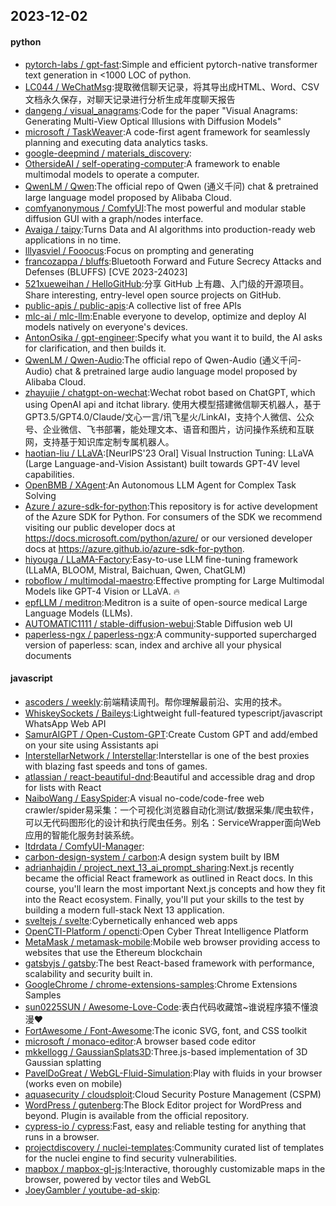 ## 2023-12-02

#### python
* [pytorch-labs / gpt-fast](https://github.com/pytorch-labs/gpt-fast):Simple and efficient pytorch-native transformer text generation in <1000 LOC of python.
* [LC044 / WeChatMsg](https://github.com/LC044/WeChatMsg):提取微信聊天记录，将其导出成HTML、Word、CSV文档永久保存，对聊天记录进行分析生成年度聊天报告
* [dangeng / visual_anagrams](https://github.com/dangeng/visual_anagrams):Code for the paper "Visual Anagrams: Generating Multi-View Optical Illusions with Diffusion Models"
* [microsoft / TaskWeaver](https://github.com/microsoft/TaskWeaver):A code-first agent framework for seamlessly planning and executing data analytics tasks.
* [google-deepmind / materials_discovery](https://github.com/google-deepmind/materials_discovery):
* [OthersideAI / self-operating-computer](https://github.com/OthersideAI/self-operating-computer):A framework to enable multimodal models to operate a computer.
* [QwenLM / Qwen](https://github.com/QwenLM/Qwen):The official repo of Qwen (通义千问) chat & pretrained large language model proposed by Alibaba Cloud.
* [comfyanonymous / ComfyUI](https://github.com/comfyanonymous/ComfyUI):The most powerful and modular stable diffusion GUI with a graph/nodes interface.
* [Avaiga / taipy](https://github.com/Avaiga/taipy):Turns Data and AI algorithms into production-ready web applications in no time.
* [lllyasviel / Fooocus](https://github.com/lllyasviel/Fooocus):Focus on prompting and generating
* [francozappa / bluffs](https://github.com/francozappa/bluffs):Bluetooth Forward and Future Secrecy Attacks and Defenses (BLUFFS) [CVE 2023-24023]
* [521xueweihan / HelloGitHub](https://github.com/521xueweihan/HelloGitHub):分享 GitHub 上有趣、入门级的开源项目。Share interesting, entry-level open source projects on GitHub.
* [public-apis / public-apis](https://github.com/public-apis/public-apis):A collective list of free APIs
* [mlc-ai / mlc-llm](https://github.com/mlc-ai/mlc-llm):Enable everyone to develop, optimize and deploy AI models natively on everyone's devices.
* [AntonOsika / gpt-engineer](https://github.com/AntonOsika/gpt-engineer):Specify what you want it to build, the AI asks for clarification, and then builds it.
* [QwenLM / Qwen-Audio](https://github.com/QwenLM/Qwen-Audio):The official repo of Qwen-Audio (通义千问-Audio) chat & pretrained large audio language model proposed by Alibaba Cloud.
* [zhayujie / chatgpt-on-wechat](https://github.com/zhayujie/chatgpt-on-wechat):Wechat robot based on ChatGPT, which using OpenAI api and itchat library. 使用大模型搭建微信聊天机器人，基于 GPT3.5/GPT4.0/Claude/文心一言/讯飞星火/LinkAI，支持个人微信、公众号、企业微信、飞书部署，能处理文本、语音和图片，访问操作系统和互联网，支持基于知识库定制专属机器人。
* [haotian-liu / LLaVA](https://github.com/haotian-liu/LLaVA):[NeurIPS'23 Oral] Visual Instruction Tuning: LLaVA (Large Language-and-Vision Assistant) built towards GPT-4V level capabilities.
* [OpenBMB / XAgent](https://github.com/OpenBMB/XAgent):An Autonomous LLM Agent for Complex Task Solving
* [Azure / azure-sdk-for-python](https://github.com/Azure/azure-sdk-for-python):This repository is for active development of the Azure SDK for Python. For consumers of the SDK we recommend visiting our public developer docs at https://docs.microsoft.com/python/azure/ or our versioned developer docs at https://azure.github.io/azure-sdk-for-python.
* [hiyouga / LLaMA-Factory](https://github.com/hiyouga/LLaMA-Factory):Easy-to-use LLM fine-tuning framework (LLaMA, BLOOM, Mistral, Baichuan, Qwen, ChatGLM)
* [roboflow / multimodal-maestro](https://github.com/roboflow/multimodal-maestro):Effective prompting for Large Multimodal Models like GPT-4 Vision or LLaVA. 🔥
* [epfLLM / meditron](https://github.com/epfLLM/meditron):Meditron is a suite of open-source medical Large Language Models (LLMs).
* [AUTOMATIC1111 / stable-diffusion-webui](https://github.com/AUTOMATIC1111/stable-diffusion-webui):Stable Diffusion web UI
* [paperless-ngx / paperless-ngx](https://github.com/paperless-ngx/paperless-ngx):A community-supported supercharged version of paperless: scan, index and archive all your physical documents

#### javascript
* [ascoders / weekly](https://github.com/ascoders/weekly):前端精读周刊。帮你理解最前沿、实用的技术。
* [WhiskeySockets / Baileys](https://github.com/WhiskeySockets/Baileys):Lightweight full-featured typescript/javascript WhatsApp Web API
* [SamurAIGPT / Open-Custom-GPT](https://github.com/SamurAIGPT/Open-Custom-GPT):Create Custom GPT and add/embed on your site using Assistants api
* [InterstellarNetwork / Interstellar](https://github.com/InterstellarNetwork/Interstellar):Interstellar is one of the best proxies with blazing fast speeds and tons of games.
* [atlassian / react-beautiful-dnd](https://github.com/atlassian/react-beautiful-dnd):Beautiful and accessible drag and drop for lists with React
* [NaiboWang / EasySpider](https://github.com/NaiboWang/EasySpider):A visual no-code/code-free web crawler/spider易采集：一个可视化浏览器自动化测试/数据采集/爬虫软件，可以无代码图形化的设计和执行爬虫任务。别名：ServiceWrapper面向Web应用的智能化服务封装系统。
* [ltdrdata / ComfyUI-Manager](https://github.com/ltdrdata/ComfyUI-Manager):
* [carbon-design-system / carbon](https://github.com/carbon-design-system/carbon):A design system built by IBM
* [adrianhajdin / project_next_13_ai_prompt_sharing](https://github.com/adrianhajdin/project_next_13_ai_prompt_sharing):Next.js recently became the official React framework as outlined in React docs. In this course, you'll learn the most important Next.js concepts and how they fit into the React ecosystem. Finally, you'll put your skills to the test by building a modern full-stack Next 13 application.
* [sveltejs / svelte](https://github.com/sveltejs/svelte):Cybernetically enhanced web apps
* [OpenCTI-Platform / opencti](https://github.com/OpenCTI-Platform/opencti):Open Cyber Threat Intelligence Platform
* [MetaMask / metamask-mobile](https://github.com/MetaMask/metamask-mobile):Mobile web browser providing access to websites that use the Ethereum blockchain
* [gatsbyjs / gatsby](https://github.com/gatsbyjs/gatsby):The best React-based framework with performance, scalability and security built in.
* [GoogleChrome / chrome-extensions-samples](https://github.com/GoogleChrome/chrome-extensions-samples):Chrome Extensions Samples
* [sun0225SUN / Awesome-Love-Code](https://github.com/sun0225SUN/Awesome-Love-Code):表白代码收藏馆~谁说程序猿不懂浪漫❤️
* [FortAwesome / Font-Awesome](https://github.com/FortAwesome/Font-Awesome):The iconic SVG, font, and CSS toolkit
* [microsoft / monaco-editor](https://github.com/microsoft/monaco-editor):A browser based code editor
* [mkkellogg / GaussianSplats3D](https://github.com/mkkellogg/GaussianSplats3D):Three.js-based implementation of 3D Gaussian splatting
* [PavelDoGreat / WebGL-Fluid-Simulation](https://github.com/PavelDoGreat/WebGL-Fluid-Simulation):Play with fluids in your browser (works even on mobile)
* [aquasecurity / cloudsploit](https://github.com/aquasecurity/cloudsploit):Cloud Security Posture Management (CSPM)
* [WordPress / gutenberg](https://github.com/WordPress/gutenberg):The Block Editor project for WordPress and beyond. Plugin is available from the official repository.
* [cypress-io / cypress](https://github.com/cypress-io/cypress):Fast, easy and reliable testing for anything that runs in a browser.
* [projectdiscovery / nuclei-templates](https://github.com/projectdiscovery/nuclei-templates):Community curated list of templates for the nuclei engine to find security vulnerabilities.
* [mapbox / mapbox-gl-js](https://github.com/mapbox/mapbox-gl-js):Interactive, thoroughly customizable maps in the browser, powered by vector tiles and WebGL
* [JoeyGambler / youtube-ad-skip](https://github.com/JoeyGambler/youtube-ad-skip):
